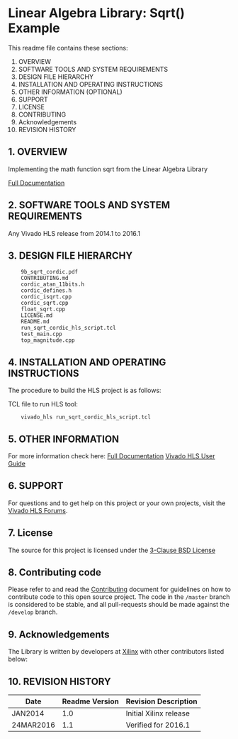 
Linear Algebra Library: Sqrt() Example
======================================

This readme file contains these sections:

1. OVERVIEW
2. SOFTWARE TOOLS AND SYSTEM REQUIREMENTS
3. DESIGN FILE HIERARCHY
4. INSTALLATION AND OPERATING INSTRUCTIONS
5. OTHER INFORMATION (OPTIONAL)
6. SUPPORT
7. LICENSE
8. CONTRIBUTING
9. Acknowledgements
10. REVISION HISTORY

## 1. OVERVIEW

Implementing the math function sqrt from the Linear Algebra Library 

[Full Documentation]

## 2. SOFTWARE TOOLS AND SYSTEM REQUIREMENTS

Any Vivado HLS release from 2014.1 to 2016.1

## 3. DESIGN FILE HIERARCHY
```
    9b_sqrt_cordic.pdf
    CONTRIBUTING.md
    cordic_atan_11bits.h
    cordic_defines.h
    cordic_isqrt.cpp
    cordic_sqrt.cpp
    float_sqrt.cpp
    LICENSE.md
    README.md
    run_sqrt_cordic_hls_script.tcl
    test_main.cpp
    top_magnitude.cpp
```

## 4. INSTALLATION AND OPERATING INSTRUCTIONS

The procedure to build the HLS project is as follows:

TCL file to run HLS tool:
```
	vivado_hls run_sqrt_cordic_hls_script.tcl
```
## 5. OTHER INFORMATION

For more information check here: 
[Full Documentation][]
[Vivado HLS User Guide][]

## 6. SUPPORT

For questions and to get help on this project or your own projects, visit the [Vivado HLS Forums][]. 

## 7. License
The source for this project is licensed under the [3-Clause BSD License][]

## 8. Contributing code
Please refer to and read the [Contributing][] document for guidelines on how to contribute code to this open source project. The code in the `/master` branch is considered to be stable, and all pull-requests should be made against the `/develop` branch.

## 9. Acknowledgements
The Library is written by developers at [Xilinx](http://www.xilinx.com/) with other contributors listed below:

## 10. REVISION HISTORY

Date		|	Readme Version		|	Revision Description
------------|-----------------------|-------------------------
JAN2014		|	1.0					|	Initial Xilinx release
24MAR2016	|	1.1					|	Verified for 2016.1



[Contributing]: CONTRIBUTING.md 
[3-Clause BSD License]: LICENSE.md
[Full Documentation]: 9b_sqrt_cordic.pdf 
[Vivado HLS Forums]: https://forums.xilinx.com/t5/High-Level-Synthesis-HLS/bd-p/hls 
[Vivado HLS User Guide]: http://www.xilinx.com/support/documentation/sw_manuals/xilinx2015_4/ug902-vivado-high-level-synthesis.pdf
